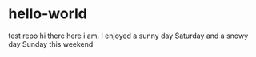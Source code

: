 # hello-world
test repo
hi there
here i am. I enjoyed a sunny day Saturday and a snowy day Sunday this weekend
